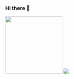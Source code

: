 ### Hi there 👋

<!--
**Smolski/Smolski** is a ✨ _special_ ✨ repository because its `README.md` (this file) appears on your GitHub profile.

Here are some ideas to get you started:

- 🔭 I’m currently working on ...
- 🌱 I’m currently learning ...
- 👯 I’m looking to collaborate on ...
- 🤔 I’m looking for help with ...
- 💬 Ask me about ...
- 📫 How to reach me: ...
- 😄 Pronouns: ...
- ⚡ Fun fact: ...
-->


  <img height="180em" src="https://github-readme-stats.vercel.app/api?username=Smolski&show_icons=true&theme=radical&include_all_commits=true&count_private=true"/>
  <img right="180em" src="https://github-readme-stats.vercel.app/api/top-langs/?username=Smolski&layout=compact&langs_count=7&theme=radical"/>
